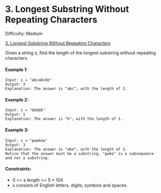 # 3. Longest Substring Without Repeating Characters

Difficulty: Medium

[3. Longest Substring Without Repeating Characters](https://leetcode.com/problems/longest-substring-without-repeating-characters/)

Given a string s, find the length of the longest substring without repeating characters.

#### Example 1:
```
Input: s = "abcabcbb"
Output: 3
Explanation: The answer is "abc", with the length of 3.
```


#### Example 2:
```
Input: s = "bbbbb"
Output: 1
Explanation: The answer is "b", with the length of 1.
```

#### Example 3:
```
Input: s = "pwwkew"
Output: 3
Explanation: The answer is "wke", with the length of 3.
Notice that the answer must be a substring, "pwke" is a subsequence and not a substring.
```

#### Constraints:
 - 0 <= s.length <= 5 * 104
 - s consists of English letters, digits, symbols and spaces.
